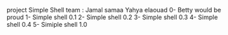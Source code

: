 project Simple Shell team : Jamal samaa Yahya elaouad
0- Betty would be proud
1- Simple shell
0.1 2- Simple shell
0.2 3- Simple shell
0.3 4- Simple shell
0.4 5- Simiple
shell 1.0
